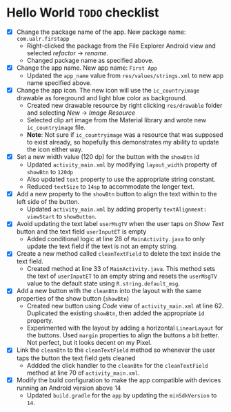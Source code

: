 # Hello World `TODO` checklist

- [x] Change the package name of the app. New package name: `com.ualr.firstapp`
  - Right-clicked the package from the File Explorer Android view and selected _refactor_ -> _rename_.
  - Changed package name as specified above.
- [x] Change the app name. New app name: `First App`
  - Updated the `app_name` value from `res/values/strings.xml` to new app name specified above.
- [x] Change the app icon. The new icon will use the `ic_countryimage` drawable as foreground and light blue color as background.
  - Created new drawable resource by right clicking `res/drawable` folder and selecting _New_ -> _Image Resource_
  - Selected clip art image from the Material library and wrote new `ic_countryimage` file.
  - **Note**: Not sure if `ic_countryimage` was a resource that was supposed to exist already, so hopefully this demonstrates my ability to update the icon either way.
- [x] Set a new width value (120 dp) for the button with the `showBtn` id
  - Updated `activity_main.xml` by modifying `layout_width` property of `showBtn` to `120dp`
  - Also updated `text` property to use the appropriate string constant.
  - Reduced `textSize` to `14sp` to accommodate the longer text.
- [x] Add a new property to the `showBtn` button to align the text within to the left side of the button.
  - Updated `activity_main.xml` by adding property `textAlignment: viewStart` to `showButton`.
- [x] Avoid updating the text label `userMsgTV` when the user taps on _Show Text_ button and the text field `userInputET` is empty
  - Added conditional logic at line 28 of `MainActivity.java` to only update the text field if the text is not an empty string.
- [x] Create a new method called `cleanTextField` to delete the text inside the text field.
  - Created method at line 33 of `MainActivity.java`. This method sets the text of `userInputET` to an empty string and resets the `userMsgTV` value to the default state using `R.string.default_msg`.
- [x] Add a new button with the `cleanBtn` into the layout with the same properties of the show button (`showBtn`)
  - Created new button using _Code_ view of `activity_main.xml` at line 62. Duplicated the existing `showBtn`, then added the appropriate `id` property.
  - Experimented with the layout by adding a horizontal `LinearLayout` for the buttons. Used `margin` properties to align the buttons a bit better. Not perfect, but it looks decent on my Pixel.
- [x] Link the `cleanBtn` to the `cleanTextField` method so whenever the user taps the button the text field gets cleaned
  - Addded the click handler to the `cleanBtn` for the `cleanTextField` method at line 70 of `activity_main.xml`.
- [x] Modify the build configuration to make the app compatible with devices running an Android version above 14
  - Updated `build.gradle` for the `app` by updating the `minSdkVersion` to `14`.
